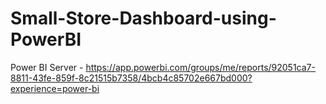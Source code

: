 # Small-Store-Dashboard-using-PowerBI
Power BI Server - https://app.powerbi.com/groups/me/reports/92051ca7-8811-43fe-859f-8c21515b7358/4bcb4c85702e667bd000?experience=power-bi
